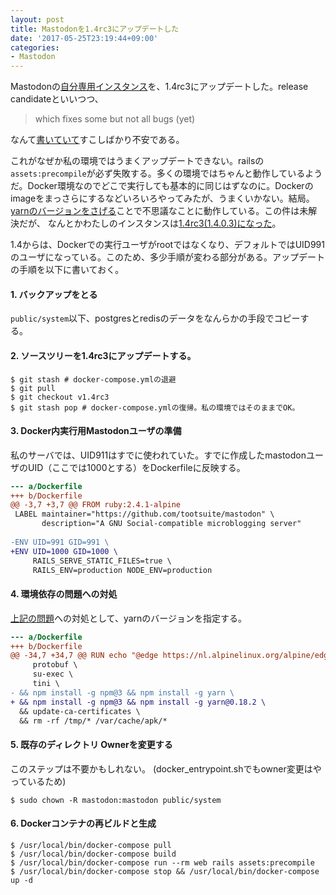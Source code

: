 ```yaml
---
layout: post
title: Mastodonを1.4rc3にアップデートした
date: '2017-05-25T23:19:44+09:00'
categories:
- Mastodon
---
```


Mastodonの[自分専用インスタンス](https://sandbox.skoji.jp/)を、1.4rc3にアップデートした。release candidateといいつつ、

>  which fixes some but not all bugs (yet)

なんて[書いていて](https://mastodon.social/users/Gargron/updates/2452607)すこしばかり不安である。

これがなぜか私の環境ではうまくアップデートできない。railsの`assets:precompile`が必ず失敗する。多くの環境ではちゃんと動作しているようだ。Docker環境なのでどこで実行しても基本的に同じはずなのに。Dockerのimageをまっさらにするなどいろいろやってみたが、うまくいかない。結局。[yarnのバージョンをさげる](https://github.com/tootsuite/mastodon/issues/3251#issuecomment-303361503)ことで不思議なことに動作している。この件は未解決だが、 なんとかわたしのインスタンスは[1.4rc3(1.4.0.3)になった](https://sandbox.skoji.jp/about/more)。

1.4からは、Dockerでの実行ユーザがrootではなくなり、デフォルトではUID991のユーザになっている。このため、多少手順が変わる部分がある。アップデートの手順を以下に書いておく。

#### 1. バックアップをとる

`public/system`以下、postgresとredisのデータをなんらかの手段でコピーする。

#### 2. ソースツリーを1.4rc3にアップデートする。

```
$ git stash # docker-compose.ymlの退避
$ git pull
$ git checkout v1.4rc3
$ git stash pop # docker-compose.ymlの復帰。私の環境ではそのままでOK。
```

#### 3. Docker内実行用Mastodonユーザの準備

私のサーバでは、UID911はすでに使われていた。すでに作成したmastodonユーザのUID（ここでは1000とする）をDockerfileに反映する。

```diff
--- a/Dockerfile
+++ b/Dockerfile
@@ -3,7 +3,7 @@ FROM ruby:2.4.1-alpine
 LABEL maintainer="https://github.com/tootsuite/mastodon" \
       description="A GNU Social-compatible microblogging server"
 
-ENV UID=991 GID=991 \
+ENV UID=1000 GID=1000 \
     RAILS_SERVE_STATIC_FILES=true \
     RAILS_ENV=production NODE_ENV=production
```

#### 4. 環境依存の問題への対処

[上記の問題](https://github.com/tootsuite/mastodon/issues/3251)への対処として、yarnのバージョンを指定する。

```diff
--- a/Dockerfile
+++ b/Dockerfile
@@ -34,7 +34,7 @@ RUN echo "@edge https://nl.alpinelinux.org/alpine/edge/main" >> /etc/apk/reposit
     protobuf \
     su-exec \
     tini \
- && npm install -g npm@3 && npm install -g yarn \
+ && npm install -g npm@3 && npm install -g yarn@0.18.2 \
  && update-ca-certificates \
  && rm -rf /tmp/* /var/cache/apk/*
```

#### 5. 既存のディレクトリ Ownerを変更する

このステップは不要かもしれない。
(docker_entrypoint.shでもowner変更はやっているため)

```
$ sudo chown -R mastodon:mastodon public/system
```

#### 6. Dockerコンテナの再ビルドと生成

```
$ /usr/local/bin/docker-compose pull
$ /usr/local/bin/docker-compose build
$ /usr/local/bin/docker-compose run --rm web rails assets:precompile
$ /usr/local/bin/docker-compose stop && /usr/local/bin/docker-compose up -d
```


